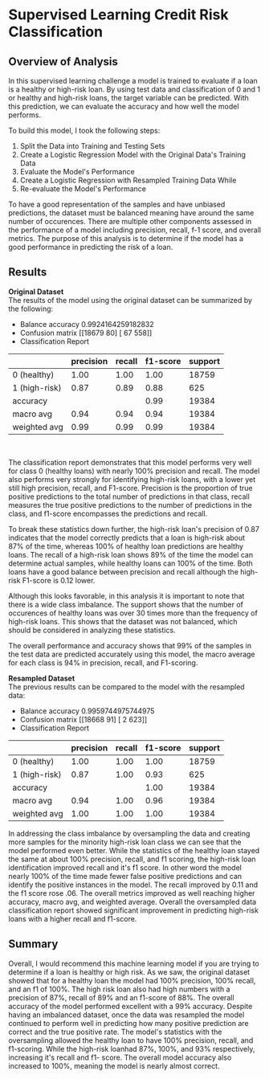 # Supervised Learning Credit Risk Classification

## Overview of Analysis
In this supervised learning challenge a model is trained to evaluate if a loan is a healthy or high-risk loan. By using test data and classification of 0 and 1 or healthy and high-risk loans, the target variable can be predicted. With this prediction, we can evaluate the accuracy and how well the model performs. 

To build this model, I took the following steps:
1. Split the Data into Training and Testing Sets
2. Create a Logistic Regression Model with the Original Data's Training Data
3. Evaluate the Model's Performance
4. Create a Logistic Regression with Resampled Training Data
While 
5. Re-evaluate the Model's Performance

To have a good representation of the samples and have unbiased predictions, the dataset must be balanced meaning have around the same number of occurences. There are multiple other components assessed in the performance of a model including precision, recall, f-1 score, and overall metrics. The purpose of this analysis is to determine if the model has a good performance in predicting the risk of a loan.

## Results
<!-- The results: Using a bulleted list, describe the accuracy score, the precision score, and recall score of the machine learning model -->
<b> Original Dataset </b>
<br>
The results of the model using the original dataset can be summarized by the following:
- Balance accuracy 0.9924164259182832
- Confusion matrix [[18679    80]
 [   67   558]]
 - Classification Report

|            | precision | recall | f1-score | support |
|------------|-----------|--------|----------|---------|
| 0 (healthy)|   1.00    | 1.00   |   1.00   |  18759  |
| 1 (high-risk) |   0.87    | 0.89   |   0.88   |   625 |
| accuracy   |           |        |   0.99   |  19384  |
| macro avg  |   0.94    | 0.94   |   0.94   |  19384  |
| weighted avg |   0.99    | 0.99   |   0.99   |  19384  |
<br/>

The classification report demonstrates that this model performs very well for class 0 (healthy loans) with nearly 100% precision and recall. The model also performs very strongly for identifying high-risk loans, with a lower yet still high precision, recall, and F1-score. Precision is the proportion of true positive predictions to the total number of predictions in that class, recall measures the true positive predictions to the number of predictions in the class, and f1-score encompasses the predictions and recall.

To break these statistics down further, the high-risk loan's precision of 0.87 indicates that the model correctly predicts that a loan is high-risk about 87% of the time, whereas 100% of healthy loan predictions are healthy loans. The recall of a high-risk loan shows 89% of the time the model can determine actual samples, while healthy loans can 100% of the time. Both loans have a good balance between precision and recall although the high-risk F1-score is 0.12 lower. 

Although this looks favorable, in this analysis it is important to note that there is a wide class imbalance. The support shows that the number of occurences of healthy loans was over 30 times more than the frequency of high-risk loans. This shows that the dataset was not balanced, which should be considered in analyzing these statistics. 

The overall performance and accuracy shows that 99% of the samples in the test data are predicted accurately using this model, the macro average for each class is 94% in precision, recall, and F1-scoring.

<b> Resampled Dataset </b>
<br>
The previous results can be compared to the model with the resampled data:
- Balance accuracy 0.9959744975744975
- Confusion matrix [[18668    91]
 [    2   623]]
 - Classification Report

|            | precision | recall | f1-score | support |
|------------|-----------|--------|----------|---------|
| 0 (healthy)|   1.00    | 1.00   |   1.00   |  18759  |
| 1 (high-risk) |   0.87    | 1.00   |   0.93   |   625 |
| accuracy   |           |        |   1.00   |  19384  |
| macro avg  |   0.94    | 1.00   |   0.96   |  19384  |
| weighted avg |   1.00    | 1.00   |   1.00   |  19384  |

 In addressing the class imbalance by oversampling the data and creating more samples for the minority high-risk loan class we can see that the model performed even better. While the statistics of the healthy loan stayed the same at about 100% precision, recall, and f1 scoring, the high-risk loan identification improved recall and it's f1 score. In other word the model nearly 100% of the time made fewer false positive predictions and can identify the positive instances in the model. The recall improved by 0.11 and the f1 score rose .06. The overall metrics improved as well reaching higher accuracy, macro avg, and weighted average. Overall the oversampled data classification report showed significant improvement in predicting high-risk loans with a higher recall and f1-score.
</br>
## Summary

Overall, I would recommend this machine learning model if you are trying to determine if a loan is healthy or high risk. As we saw, the original dataset showed that for a healthy loan the model had 100% precision, 100% recall, and an f1 of 100%. The high risk loan also had high numbers with a precision of 87%, recall of 89% and an f1-score of 88%. The overall accuracy of the model performed excellent with a 99% accuracy. Despite having an imbalanced dataset, once the data was resampled the model continued to perform well in predicting how many positive prediction are correct and the true positive rate. The model's statistics with the oversampling allowed the healthy loan to have 100% precision, recall, and f1-scoring. While the high-risk loanhad 87%, 100%, and 93% respectively, increasing it's recall and f1- score. The overall model accuracy also increased to 100%, meaning the model is nearly almost correct. 
